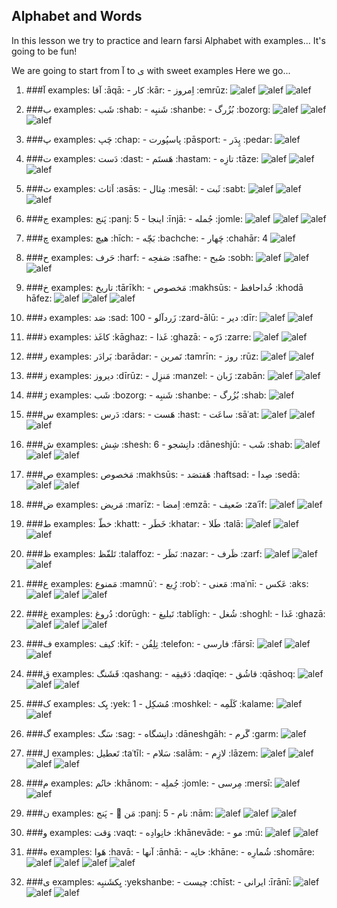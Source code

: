 ## Alphabet and Words

In this lesson we try to practice and learn farsi Alphabet with examples...
It's going to be fun!

We are going to start from آ to ی with sweet examples
Here we go...

1. ###آ
	examples: آقا :āqā: - کار :kār: - اِمروز :emrūz:
![alef](resource:assets/Content/en/alphabet/alef.gif) ![alef](resource:assets/Content/en/alphabet/alef.png) ![alef](resource:assets/Content/en/alphabet/alef-mad.png)

2. ###ب
	examples: شَب :shab: - شَنبِه :shanbe: - بُزُرگ :bozorg:
![alef](resource:assets/Content/en/alphabet/be.gif) ![alef](resource:assets/Content/en/alphabet/be.png) ![alef](resource:assets/Content/en/alphabet/be-kamel.png)

3. ###پ
	examples: چَپ :chap: - پاسپُورت :pāsport: - پِدَر :pedar:
![alef](resource:assets/Content/en/alphabet/pe.png)

4. ###ت
	examples: دَست :dast: - هَستَم :hastam: - تازِه :tāze:
![alef](resource:assets/Content/en/alphabet/te.gif) ![alef](resource:assets/Content/en/alphabet/te.png) ![alef](resource:assets/Content/en/alphabet/te-kamel.png)

5. ###ث
	examples: اَثاث :asās: - مِثال :mesāl: - ثَبت :sabt:
![alef](resource:assets/Content/en/alphabet/se-3.gif) ![alef](resource:assets/Content/en/alphabet/se-3.png) ![alef](resource:assets/Content/en/alphabet/se-3-kamel.png)

6. ###ج
	examples: پَنج :panj: 5 - اینجا :īnjā: - جُمله :jomle:
![alef](resource:assets/Content/en/alphabet/je.gif) ![alef](resource:assets/Content/en/alphabet/je.png) ![alef](resource:assets/Content/en/alphabet/je-kamel.png)

7. ###چ
	examples: هیچ :hīch: - بَچّه :bachche: - چَهار	:chahār: 4
![alef](resource:assets/Content/en/alphabet/che.png)

8. ###ح
	examples: حَرف :harf: - صَفحِه :safhe: - صُبح :sobh:
![alef](resource:assets/Content/en/alphabet/he.gif) ![alef](resource:assets/Content/en/alphabet/he.png) ![alef](resource:assets/Content/en/alphabet/he-kamel.png)

9. ###خ
	examples: تاریخ :tārīkh: - مَخصوص :makhsūs: - خُداحافظ :khodā hāfez:
![alef](resource:assets/Content/en/alphabet/khe.gif) ![alef](resource:assets/Content/en/alphabet/khe.png) ![alef](resource:assets/Content/en/alphabet/khe-kamel.png)

10. ###د
	examples: صَد :sad: 100 - زَردآلو :zard-ālū: - دیر :dīr:
![alef](resource:assets/Content/en/alphabet/de.gif) ![alef](resource:assets/Content/en/alphabet/de.png)

11. ###ذ
	examples: کاغَذ :kāghaz: - غَذا :ghazā: - ذَرّه :zarre:
![alef](resource:assets/Content/en/alphabet/ze-de.gif) ![alef](resource:assets/Content/en/alphabet/ze-de.png)

12. ###ر
	examples: بَرادَر :barādar: - تَمرین :tamrīn: - روز :rūz:
![alef](resource:assets/Content/en/alphabet/re.gif) ![alef](resource:assets/Content/en/alphabet/re.png)

13. ###ز
	examples: دیروز :dīrūz: - مَنزِل :manzel: - زَبان :zabān:
![alef](resource:assets/Content/en/alphabet/ze-re.gif) ![alef](resource:assets/Content/en/alphabet/ze-re.png)

14. ###ژ
	examples: شَب :bozorg: - شَنبِه :shanbe: - بُزُرگ :shab:
![alef](resource:assets/Content/en/alphabet/zhe.png)

15. ###س
	examples: دَرس :dars: - هَست :hast: - ساعَت :sāʿat:
![alef](resource:assets/Content/en/alphabet/se.gif) ![alef](resource:assets/Content/en/alphabet/se.png) ![alef](resource:assets/Content/en/alphabet/se-kamel.png)

16. ###ش
	examples: شِش :shesh: 6 - دانِشجو :dāneshjū: - شَب :shab:
![alef](resource:assets/Content/en/alphabet/she.gif) ![alef](resource:assets/Content/en/alphabet/she.png) ![alef](resource:assets/Content/en/alphabet/she-kamel.png)

17. ###ص
	examples: مَخصوص :makhsūs: - هَفتصَد :haftsad: - صِدا :sedā:
![alef](resource:assets/Content/en/alphabet/sad.png) ![alef](resource:assets/Content/en/alphabet/sad-kamel.png)

18. ###ض
	examples: مَریض :marīz: - اِمضا :emzā: - ضَعیف :zaʿīf:
![alef](resource:assets/Content/en/alphabet/zad.png) ![alef](resource:assets/Content/en/alphabet/zad-kamel.png)

19. ###ط
	examples: خطّ :khatt: - خَطَر :khatar: - طَلا :talā:
![alef](resource:assets/Content/en/alphabet/te-daste.gif) ![alef](resource:assets/Content/en/alphabet/te-daste.png) ![alef](resource:assets/Content/en/alphabet/te-daste-kamel.png)

20. ###ظ
	examples: تَلفّظ :talaffoz: - نَظَر :nazar: - ظَرف :zarf:
![alef](resource:assets/Content/en/alphabet/ze-daste.gif) ![alef](resource:assets/Content/en/alphabet/ze-daste.png) ![alef](resource:assets/Content/en/alphabet/ze-daste-kamel.png)

21. ###ع
	examples: مَمنوع :mamnūʿ: - رُِبع :robʿ: - مَعنی :maʿnī: - عَکس :aks:
![alef](resource:assets/Content/en/alphabet/ain.gif) ![alef](resource:assets/Content/en/alphabet/ain.png) ![alef](resource:assets/Content/en/alphabet/ain-kamel.png)

22. ###غ
	examples: دُروغ :dorūgh: - تَبلیغ :tablīgh: - شُغل :shoghl: - غَذا :ghazā:
![alef](resource:assets/Content/en/alphabet/ghain.gif) ![alef](resource:assets/Content/en/alphabet/ghain.png) ![alef](resource:assets/Content/en/alphabet/ghain-kamel.png)

23. ###ف
	examples: کیف :kīf: - تِلِفُن :telefon: - فارسی :fārsī:
![alef](resource:assets/Content/en/alphabet/fe.gif) ![alef](resource:assets/Content/en/alphabet/fe.png) ![alef](resource:assets/Content/en/alphabet/fe-kamel.png)

24. ###ق
	examples: قَشَنگ :qashang: - دَقیقِه :daqīqe: - قاشُق :qāshoq:
![alef](resource:assets/Content/en/alphabet/ghe.gif) ![alef](resource:assets/Content/en/alphabet/ghe.png) ![alef](resource:assets/Content/en/alphabet/ghe-kamel.png)

25. ###ک
	examples: یِک :yek: 1 - مُشکِل :moshkel: - کَلَمِه :kalame:
![alef](resource:assets/Content/en/alphabet/ke.png) ![alef](resource:assets/Content/en/alphabet/ke-kamel.png)

26. ###گ
	examples: سَگ :sag: - دانِشگاه :dāneshgāh: - گَرم :garm:
![alef](resource:assets/Content/en/alphabet/ge.png)

27. ###ل
	examples: تَعطیل :taʿtīl: - سَلام :salām: - لازِم :lāzem:
![alef](resource:assets/Content/en/alphabet/le.gif) ![alef](resource:assets/Content/en/alphabet/le1.png) ![alef](resource:assets/Content/en/alphabet/le2.png) ![alef](resource:assets/Content/en/alphabet/le3.png)

28. ###م
	examples: خانُم :khānom: - جُملِه :jomle: - مِرسی :mersī:
![alef](resource:assets/Content/en/alphabet/me.png) ![alef](resource:assets/Content/en/alphabet/me-kamel.png)

29. ###ن
	examples: مَن :man: - پَنج :panj: 5 - نام :nām:
![alef](resource:assets/Content/en/alphabet/ne.gif) ![alef](resource:assets/Content/en/alphabet/ne.png) ![alef](resource:assets/Content/en/alphabet/ne-kamel.png)

30. ###و
	examples: وَقت :vaqt: - خانِوادِه :khānevāde: - مو :mū:
![alef](resource:assets/Content/en/alphabet/ve.gif) ![alef](resource:assets/Content/en/alphabet/ve.png)

31. ###ه
	examples: هَوا :havā: - آنها :ānhā: - خانِه :khāne: - شُمارِه :shomāre:
![alef](resource:assets/Content/en/alphabet/he-chesh-kamel.png) ![alef](resource:assets/Content/en/alphabet/he-chesh1.png) ![alef](resource:assets/Content/en/alphabet/he-chesh2.png) ![alef](resource:assets/Content/en/alphabet/he-chesh.png)

32. ###ی
	examples: یِکشَنبِه :yekshanbe: - چیست :chīst: - ایرانی :īrānī:
![alef](resource:assets/Content/en/alphabet/ya.png) ![alef](resource:assets/Content/en/alphabet/ye.png) ![alef](resource:assets/Content/en/alphabet/ye-kamel.png)